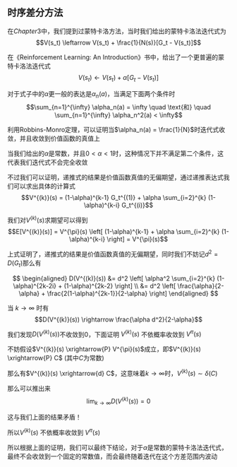 ## 时序差分方法

在$Chapter3$中，我们提到过蒙特卡洛方法，当时我们给出的蒙特卡洛法迭代式为$$V(s_t) \leftarrow V(s_t) + \frac{1}{N(s)}[G_t - V(s_t)]$$

在《Reinforcement Learning: An Introduction》书中，给出了一个更普遍的蒙特卡洛法迭代式$$V(s_t) \leftarrow V(s_t) + \alpha[G_t - V(s_t)]$$

对于式子中的$\alpha$更一般的表达是$\alpha_n(a)$，当满足下面两个条件时$$\sum_{n=1}^{\infty} \alpha_n(a) = \infty \quad \text{和} \quad \sum_{n=1}^{\infty} \alpha_n^2(a) < \infty$$

利用Robbins-Monro定理，可以证明当$\alpha_n(a) = \frac{1}{N}$时迭代式收敛，并且收敛到价值函数的真值上

当我们给出的$\alpha$是常数，并且$0 < \alpha < 1$时，这种情况下并不满足第二个条件，这代表我们迭代式不会完全收敛

不过我们可以证明，递推式的结果是价值函数真值的无偏期望，通过递推表达式我们可以求出具体的计算式$$V^{(k)}(s) = (1-\alpha)^{k-1} G_t^{(1)} + \alpha \sum_{i=2}^{k} (1-\alpha)^{k-i} G_t^{(i)}$$

我们对$V^{(k)}(s)$求期望可以得到$$E[V^{(k)}(s)] = V^{\pi}(s) \left[ (1-\alpha)^{k-1} + \alpha \sum_{i=2}^{k} (1-\alpha)^{k-i} \right] = V^{\pi}(s)$$

上式证明了，递推式的结果是价值函数真值的无偏期望，同时我们不妨记$d^{2} = D(G_t)$那么有

$$
\begin{aligned}
D(V^{(k)}(s)) &= d^2 \left[ \alpha^2 \sum_{i=2}^{k} (1-\alpha)^{2k-2i} + (1-\alpha)^{2k-2} \right] \\
&= d^2 \left[ \frac{\alpha}{2-\alpha} + \frac{2(1-\alpha)^{2k-1}}{2-\alpha} \right]
\end{aligned}
$$

当 $k \rightarrow \infty$ 时有 $$D(V^{(k)}(s)) \rightarrow \frac{\alpha d^2}{2-\alpha}$$

我们发现$D(V^{(k)}(s))$不收敛到$0$，下面证明 $V^{(k)}(s)$ 不依概率收敛到 $V^{\pi}(s)$

不妨假设$V^{(k)}(s) \xrightarrow{P} V^{\pi}(s)$成立，即$V^{(k)}(s) \xrightarrow{P} C$ (其中$C$为常数)

那么有$V^{(k)}(s) \xrightarrow{d} C$，这意味着$k \rightarrow \infty$时，$V^{(k)}(s) \sim \delta(C)$

那么可以推出来$$\lim_{k \rightarrow \infty} D(V^{(k)}(s)) = 0$$

这与我们上面的结果矛盾！

所以$V^{(k)}(s)$ 不依概率收敛到 $V^{\pi}(s)$

所以根据上面的证明，我们可以最终下结论，对于$\alpha$是常数的蒙特卡洛法迭代式，最终不会收敛到一个固定的常数值，而会最终随着迭代在这个方差范围内波动

